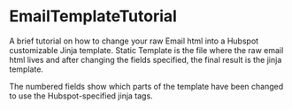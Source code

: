 EmailTemplateTutorial
================================

A brief tutorial on how to change your raw Email html into a Hubspot customizable Jinja template. Static Template is the file where the raw email html lives and after changing the fields specified, the final result is the jinja template.

The numbered fields show which parts of the template have been changed to use the Hubspot-specified jinja tags.
